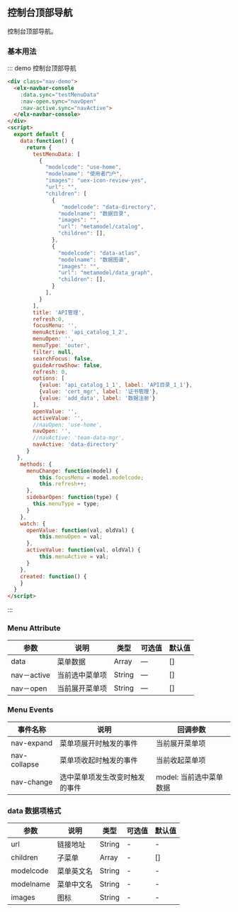 ## 控制台顶部导航

控制台顶部导航。

### 基本用法


::: demo 控制台顶部导航
```html
<div class="nav-demo">
  <elx-navbar-console
    :data.sync="testMenuData"
    :nav-open.sync="navOpen"
    :nav-active.sync="navActive">
  </elx-navbar-console>
</div>
<script>
  export default {
    data:function() {
      return {
        testMenuData: [
          {
            "modelcode": "use-home",
            "modelname": "使用者门户",
            "images": "uex-icon-review-yes",
            "url": "",
            "children": [
              {
                 "modelcode": "data-directory",
                "modelname": "数据目录",
                "images": "",
                "url": "metamodel/catalog",
                "children": [],
              },
              {
                "modelcode": "data-atlas",
                "modelname": "数据图谱",
                "images": "",
                "url": "metamodel/data_graph",
                "children": [],
              }
            ],
          }
        ],
        title: 'API管理',
        refresh:0,
        focusMenu: '',
        menuActive: 'api_catalog_1_2',
        menuOpen: '',
        menuType: 'outer',
        filter: null,
        searchFocus: false,
        guideArrowShow: false,
        refresh: 0,
        options: [
          {value: 'api_catalog_1_1', label: 'API目录_1_1'},
          {value: 'cert_mgr', label: '证书管理'},
          {value: 'add_data', label: '数据注册'}
        ],
        openValue: '',
        activeValue: '',
        //navOpen: 'use-home',
        navOpen: '',
        //navActive: 'team-data-mgr',
        navActive: 'data-directory'
      }
   },
    methods: {
      menuChange: function(model) {
          this.focusMenu = model.modelcode;
          this.refresh++;
      },
      sidebarOpen: function(type) {
        this.menuType = type;
      }
    },
    watch: {
      openValue: function(val, oldVal) {
          this.menuOpen = val;
      },
      activeValue: function(val, oldVal) {
          this.menuActive = val;
      }
    },
    created: function() {
    }
  }
</script>
```
:::


### Menu Attribute
| 参数      | 说明    | 类型      | 可选值       | 默认值   |
|---------- |-------- |---------- |-------------  |-------- |
| data | 菜单数据 | Array | — | [] |
| nav－active | 当前选中菜单项 | String | — | [] |
| nav－open | 当前展开菜单项 | String | — | [] |

### Menu Events
| 事件名称      | 说明    | 回调参数      |
|---------- |-------- |---------- |
| nav-expand | 菜单项展开时触发的事件 | 当前展开菜单项 |
| nav-collapse | 菜单项收起时触发的事件 | 当前收起菜单项 |
| nav-change | 选中菜单项发生改变时触发的事件 | model: 当前选中菜单数据  |

### data 数据项格式
| 参数      | 说明    | 类型      | 可选值       | 默认值   |
|---------- |-------- |---------- |-------------  |-------- |
| url | 链接地址 | String | - | - |
| children | 子菜单 | Array | - | [] |
| modelcode | 菜单英文名 | String | - | - |
| modelname | 菜单中文名 | String | - | - |
| images | 图标 | String | - | - |


